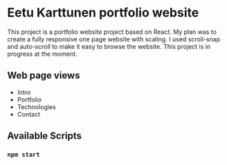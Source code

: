 # Eetu Karttunen portfolio website

This project is a portfolio website project based on React. My plan was to create a fully responsive one page website with scaling. I used scroll-snap and auto-scroll to make it easy to browse the website. This project is in progress at the moment.

## Web page views

- Intro
- Portfolio
- Technologies
- Contact


## Available Scripts
### `npm start`

